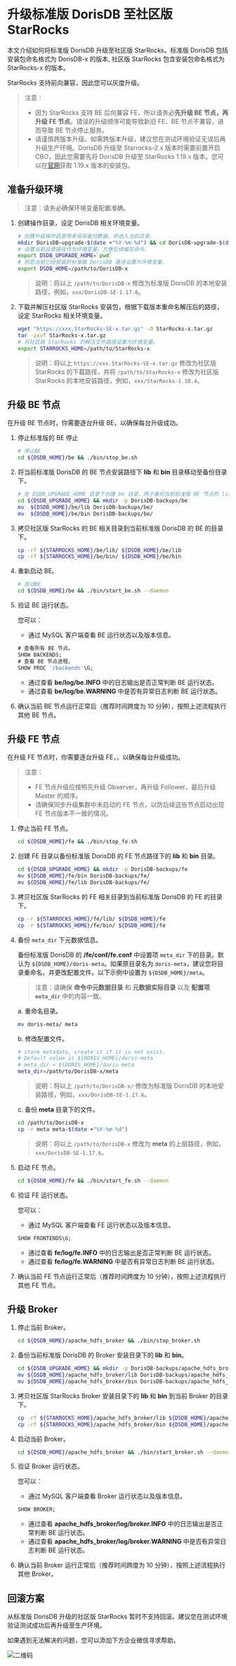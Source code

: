 # 升级标准版 DorisDB 至社区版 StarRocks

本文介绍如何将标准版 DorisDB 升级至社区版 StarRocks。标准版 DorisDB 包括安装包命名格式为 DorisDB-x 的版本, 社区版 StarRocks 包含安装包命名格式为 StarRocks-x 的版本。

StarRocks 支持前向兼容，因此您可以灰度升级。

> 注意：
>
> * 因为 StarRocks 支持 BE 后向兼容 FE，所以请务必**先升级 BE 节点，再升级 FE 节点**。错误的升级顺序可能导致新旧 FE、BE 节点不兼容，进而导致 BE 节点停止服务。
> * 请谨慎跨版本升级。如需跨版本升级，建议您在测试环境验证无误后再升级生产环境。DorisDB 升级至 Starrocks-2.x 版本时需要前置开启 CBO，因此您需要先将 DorisDB 升级至 StarRocks 1.19.x 版本。您可以在[官网](https://www.starrocks.com/zh-CN/download)获取 1.19.x 版本的安装包。

## 准备升级环境

> 注意：请务必确保环境变量配置准确。

1. 创建操作目录，设定 DorisDB 相关环境变量。

    ```bash
    # 创建升级操作目录用来保存备份数据，并进入当前目录。
    mkdir DorisDB-upgrade-$(date +"%Y-%m-%d") && cd DorisDB-upgrade-$(date +"%Y-%m-%d")
    # 设置当前目录路径作为环境变量，方便后续编写命令。
    export DSDB_UPGRADE_HOME=`pwd`
    # 将您当前已经安装的标准版 DorisDB 路径设置为环境变量。
    export DSDB_HOME=/path/to/DorisDB-x
    ```

    > 说明：将以上 `/path/to/DorisDB-x` 修改为标准版 DorisDB 的本地安装路径，例如，`xxx/DorisDB-SE-1.17.6`。

2. 下载并解压社区版 StarRocks 安装包，根据下载版本重命名解压后的路径，设定 StarRocks 相关环境变量。

    ```bash
    wget "https://xxx.StarRocks-SE-x.tar.gz" -O StarRocks-x.tar.gz
    tar -zxvf StarRocks-x.tar.gz
    # 将社区版 StarRocks 的解压文件路径设置为环境变量。
    export STARROCKS_HOME=/path/to/StarRocks-x
    ```

    > 说明：将以上 `https://xxx.StarRocks-SE-x.tar.gz` 修改为社区版 StarRocks 的下载路径，并将 `/path/to/StarRocks-x` 修改为社区版 StarRocks 的本地安装路径，例如，`xxx/StarRocks-1.18.4`。

## 升级 BE 节点

在升级 BE 节点时，你需要逐台升级 BE，以确保每台升级成功。

1. 停止标准版的 BE 停止

    ```bash
    # 停止BE
    cd ${DSDB_HOME}/be && ./bin/stop_be.sh
    ```

2. 将当前标准版 DorisDB 的 BE 节点安装路径下 **lib** 和 **bin** 目录移动至备份目录下。

    ```bash
    # 在 DSDB_UPGRADE_HOME 目录下创建 be 目录，用于备份当前标准版 BE 节点的 lib。
    cd ${DSDB_UPGRADE_HOME} && mkdir -p DorisDB-backups/be
    mv  ${DSDB_HOME}/be/lib DorisDB-backups/be/
    mv  ${DSDB_HOME}/be/bin DorisDB-backups/be/
    ```

3. 拷贝社区版 StarRocks 的 BE 相关目录到当前标准版 DorisDB 的 BE 的目录下。

    ```bash
    cp -rf ${STARROCKS_HOME}/be/lib/ ${DSDB_HOME}/be/lib
    cp -rf ${STARROCKS_HOME}/be/bin/ ${DSDB_HOME}/be/bin
    ```

4. 重新启动 BE。

    ```bash
    # 启动BE
    cd ${DSDB_HOME}/be && ./bin/start_be.sh --daemon
    ```

5. 验证 BE 运行状态。

    您可以：

    * 通过 MySQL 客户端查看 BE 运行状态以及版本信息。

    ```sql
    # 查看所有 BE 节点。
    SHOW BACKENDS;
    # 查看 BE 节点进程。
    SHOW PROC '/backends'\G;
    ```

    * 通过查看 **be/log/be.INFO** 中的日志输出是否正常判断 BE 运行状态。
    * 通过查看 **be/log/be.WARNING** 中是否有异常日志判断 BE 运行状态。

6. 确认当前 BE 节点运行正常后（推荐时间跨度为 10 分钟），按照上述流程执行其他 BE 节点。

## 升级 FE 节点

在升级 FE 节点时，你需要逐台升级 FE，，以确保每台升级成功。

> 注意：
>
> * FE 节点升级应按照先升级 Observer，再升级 Follower，最后升级 Master 的顺序。
> * 请确保同步升级集群中未启动的 FE 节点，以防后续这些节点启动出现 FE 节点版本不一致的情况。

1. 停止当前 FE 节点。

    ```bash
    cd ${DSDB_HOME}/fe && ./bin/stop_fe.sh
    ```

2. 创建 FE 目录以备份标准版 DorisDB 的 FE 节点路径下的 **lib** 和 **bin** 目录。

    ```bash
    cd ${DSDB_UPGRADE_HOME} && mkdir -p DorisDB-backups/fe
    mv ${DSDB_HOME}/fe/bin DorisDB-backups/fe/
    mv ${DSDB_HOME}/fe/lib DorisDB-backups/fe/
    ```

3. 拷贝社区版 StarRocks 的 FE 相关目录到当前标准版 DorisDB 的 FE 的目录下。

    ```bash
    cp -r ${STARROCKS_HOME}/fe/lib/ ${DSDB_HOME}/fe
    cp -r ${STARROCKS_HOME}/fe/bin/ ${DSDB_HOME}/fe
    ```

4. 备份 `meta_dir` 下元数据信息。

    备份标准版 DorisDB 的 **/fe/conf/fe.conf** 中设置项 `meta_dir` 下的目录。默认为 `${DSDB_HOME}/doris-meta`。如果原目录名为 `doris-meta`，建议您将目录重命名，并更改配置文件。以下示例中设置为 `${DSDB_HOME}/meta`。

    > 注意：请确保 **命令中元数据目录** 和 **元数据实际目录** 以及 **配置项 `meta_dir`** 中的内容一致。

    a. 重命名目录。

    ```bash
    mv doris-meta/ meta
    ```

    b. 修改配置文件。

    ```bash
    # store metadata, create it if it is not exist.
    # Default value is ${DORIS_HOME}/doris-meta
    # meta_dir = ${DORIS_HOME}/doris-meta
    meta_dir=/path/to/DorisDB-x/meta
    ```

    > 说明：将以上 `/path/to/DorisDB-x/` 修改为标准版 DorisDB 的本地安装路径，例如，`xxx/DorisDB-SE-1.17.6`。

    c. 备份 **meta** 目录下的文件。

    ```bash
    cd /path/to/DorisDB-x
    cp -r meta meta-$(date +"%Y-%m-%d")
    ```

    > 说明：将以上 `/path/to/DorisDB-x` 修改为 **meta** 的上层路径，例如，`xxx/DorisDB-SE-1.17.6`。

5. 启动 FE 节点。

    ```bash
    cd ${DSDB_HOME}/fe && ./bin/start_fe.sh --daemon
    ```

6. 验证 FE 运行状态。

    您可以：

    * 通过 MySQL 客户端查看 FE 运行状态以及版本信息。

    ```sql
    SHOW FRONTENDS\G;
    ```

    * 通过查看 **fe/log/fe.INFO** 中的日志输出是否正常判断 BE 运行状态。
    * 通过查看 **fe/log/fe.WARNING** 中是否有异常日志判断 BE 运行状态。

7. 确认当前 FE 节点运行正常后（推荐时间跨度为 10 分钟），按照上述流程执行其他 FE 节点。

## 升级 Broker

1. 停止当前 Broker。

    ```bash
    cd ${DSDB_HOME}/apache_hdfs_broker && ./bin/stop_broker.sh
    ```

2. 备份当前标准版 DorisDB 的 Broker 安装目录下的 **lib** 和 **bin**。

    ```bash
    cd ${DSDB_UPGRADE_HOME} && mkdir -p DorisDB-backups/apache_hdfs_broker
    mv ${DSDB_HOME}/apache_hdfs_broker/lib DorisDB-backups/apache_hdfs_broker/
    mv ${DSDB_HOME}/apache_hdfs_broker/bin DorisDB-backups/apache_hdfs_broker/
    ```

3. 拷贝社区版 StarRocks Broker 安装目录下的 **lib** 和 **bin** 到当前 Broker 的目录下。

    ```bash
    cp -rf ${STARROCKS_HOME}/apache_hdfs_broker/lib ${DSDB_HOME}/apache_hdfs_broker
    cp -rf ${STARROCKS_HOME}/apache_hdfs_broker/bin ${DSDB_HOME}/apache_hdfs_broker
    ```

4. 启动当前 Broker。

    ```bash
    cd ${DSDB_HOME}/apache_hdfs_broker && ./bin/start_broker.sh --daemon
    ```

5. 验证 Broker 运行状态。

    您可以：

    * 通过 MySQL 客户端查看 Broker 运行状态以及版本信息。

    ```sql
    SHOW BROKER;
    ```

    * 通过查看 **apache_hdfs_broker/log/broker.INFO** 中的日志输出是否正常判断 BE 运行状态。
    * 通过查看 **apache_hdfs_broker/log/broker.WARNING** 中是否有异常日志判断 BE 运行状态。

6. 确认当前 Broker 运行正常后（推荐时间跨度为 10 分钟），按照上述流程执行其他 Broker。

## 回滚方案

从标准版 DorisDB 升级的社区版 StarRocks 暂时不支持回滚。建议您在测试环境验证测试成功后再升级至生产环境。

如果遇到无法解决的问题，您可以添加下方企业微信寻求帮助。

![二维码](../assets/8.3.1.png)
